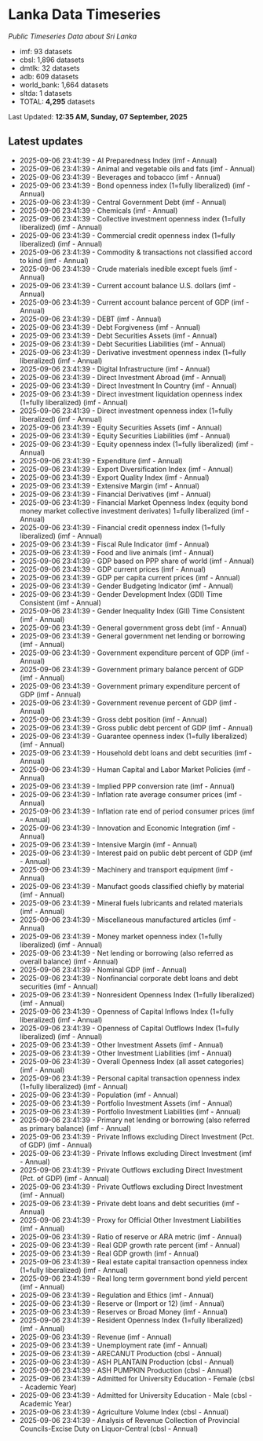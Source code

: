 # Lanka Data Timeseries
*Public Timeseries Data about Sri Lanka*

* imf: 93 datasets
* cbsl: 1,896 datasets
* dmtlk: 32 datasets
* adb: 609 datasets
* world_bank: 1,664 datasets
* sltda: 1 datasets
* TOTAL: **4,295** datasets

Last Updated: **12:35 AM, Sunday, 07 September, 2025**

## Latest updates

* 2025-09-06 23:41:39 - AI Preparedness Index (imf - Annual)
* 2025-09-06 23:41:39 - Animal and vegetable oils and fats (imf - Annual)
* 2025-09-06 23:41:39 - Beverages and tobacco (imf - Annual)
* 2025-09-06 23:41:39 - Bond openness index (1=fully liberalized) (imf - Annual)
* 2025-09-06 23:41:39 - Central Government Debt (imf - Annual)
* 2025-09-06 23:41:39 - Chemicals (imf - Annual)
* 2025-09-06 23:41:39 - Collective investment openness index (1=fully liberalized) (imf - Annual)
* 2025-09-06 23:41:39 - Commercial credit openness index (1=fully liberalized) (imf - Annual)
* 2025-09-06 23:41:39 - Commodity & transactions not classified accord to kind (imf - Annual)
* 2025-09-06 23:41:39 - Crude materials inedible except fuels (imf - Annual)
* 2025-09-06 23:41:39 - Current account balance U.S. dollars (imf - Annual)
* 2025-09-06 23:41:39 - Current account balance percent of GDP (imf - Annual)
* 2025-09-06 23:41:39 - DEBT (imf - Annual)
* 2025-09-06 23:41:39 - Debt Forgiveness (imf - Annual)
* 2025-09-06 23:41:39 - Debt Securities Assets (imf - Annual)
* 2025-09-06 23:41:39 - Debt Securities Liabilities (imf - Annual)
* 2025-09-06 23:41:39 - Derivative investment openness index (1=fully liberalized) (imf - Annual)
* 2025-09-06 23:41:39 - Digital Infrastructure (imf - Annual)
* 2025-09-06 23:41:39 - Direct Investment Abroad (imf - Annual)
* 2025-09-06 23:41:39 - Direct Investment In Country (imf - Annual)
* 2025-09-06 23:41:39 - Direct investment liquidation openness index (1=fully liberalized) (imf - Annual)
* 2025-09-06 23:41:39 - Direct investment openness index (1=fully liberalized) (imf - Annual)
* 2025-09-06 23:41:39 - Equity Securities Assets (imf - Annual)
* 2025-09-06 23:41:39 - Equity Securities Liabilities (imf - Annual)
* 2025-09-06 23:41:39 - Equity openness index (1=fully liberalized) (imf - Annual)
* 2025-09-06 23:41:39 - Expenditure (imf - Annual)
* 2025-09-06 23:41:39 - Export Diversification Index (imf - Annual)
* 2025-09-06 23:41:39 - Export Quality Index (imf - Annual)
* 2025-09-06 23:41:39 - Extensive Margin (imf - Annual)
* 2025-09-06 23:41:39 - Financial Derivatives (imf - Annual)
* 2025-09-06 23:41:39 - Financial Market Openness Index (equity bond money market collective investment derivates) 1=fully liberalized (imf - Annual)
* 2025-09-06 23:41:39 - Financial credit openness index (1=fully liberalized) (imf - Annual)
* 2025-09-06 23:41:39 - Fiscal Rule Indicator (imf - Annual)
* 2025-09-06 23:41:39 - Food and live animals (imf - Annual)
* 2025-09-06 23:41:39 - GDP based on PPP share of world (imf - Annual)
* 2025-09-06 23:41:39 - GDP current prices (imf - Annual)
* 2025-09-06 23:41:39 - GDP per capita current prices (imf - Annual)
* 2025-09-06 23:41:39 - Gender Budgeting Indicator (imf - Annual)
* 2025-09-06 23:41:39 - Gender Development Index (GDI) Time Consistent (imf - Annual)
* 2025-09-06 23:41:39 - Gender Inequality Index (GII) Time Consistent (imf - Annual)
* 2025-09-06 23:41:39 - General government gross debt (imf - Annual)
* 2025-09-06 23:41:39 - General government net lending or borrowing (imf - Annual)
* 2025-09-06 23:41:39 - Government expenditure percent of GDP (imf - Annual)
* 2025-09-06 23:41:39 - Government primary balance percent of GDP (imf - Annual)
* 2025-09-06 23:41:39 - Government primary expenditure percent of GDP (imf - Annual)
* 2025-09-06 23:41:39 - Government revenue percent of GDP (imf - Annual)
* 2025-09-06 23:41:39 - Gross debt position (imf - Annual)
* 2025-09-06 23:41:39 - Gross public debt percent of GDP (imf - Annual)
* 2025-09-06 23:41:39 - Guarantee openness index (1=fully liberalized) (imf - Annual)
* 2025-09-06 23:41:39 - Household debt loans and debt securities (imf - Annual)
* 2025-09-06 23:41:39 - Human Capital and Labor Market Policies (imf - Annual)
* 2025-09-06 23:41:39 - Implied PPP conversion rate (imf - Annual)
* 2025-09-06 23:41:39 - Inflation rate average consumer prices (imf - Annual)
* 2025-09-06 23:41:39 - Inflation rate end of period consumer prices (imf - Annual)
* 2025-09-06 23:41:39 - Innovation and Economic Integration (imf - Annual)
* 2025-09-06 23:41:39 - Intensive Margin (imf - Annual)
* 2025-09-06 23:41:39 - Interest paid on public debt percent of GDP (imf - Annual)
* 2025-09-06 23:41:39 - Machinery and transport equipment (imf - Annual)
* 2025-09-06 23:41:39 - Manufact goods classified chiefly by material (imf - Annual)
* 2025-09-06 23:41:39 - Mineral fuels lubricants and related materials (imf - Annual)
* 2025-09-06 23:41:39 - Miscellaneous manufactured articles (imf - Annual)
* 2025-09-06 23:41:39 - Money market openness index (1=fully liberalized) (imf - Annual)
* 2025-09-06 23:41:39 - Net lending or borrowing (also referred as overall balance) (imf - Annual)
* 2025-09-06 23:41:39 - Nominal GDP (imf - Annual)
* 2025-09-06 23:41:39 - Nonfinancial corporate debt loans and debt securities (imf - Annual)
* 2025-09-06 23:41:39 - Nonresident Openness Index (1=fully liberalized) (imf - Annual)
* 2025-09-06 23:41:39 - Openness of Capital Inflows Index (1=fully liberalized) (imf - Annual)
* 2025-09-06 23:41:39 - Openness of Capital Outflows Index (1=fully liberalized) (imf - Annual)
* 2025-09-06 23:41:39 - Other Investment Assets (imf - Annual)
* 2025-09-06 23:41:39 - Other Investment Liabilities (imf - Annual)
* 2025-09-06 23:41:39 - Overall Openness Index (all asset categories) (imf - Annual)
* 2025-09-06 23:41:39 - Personal capital transaction openness index (1=fully liberalized) (imf - Annual)
* 2025-09-06 23:41:39 - Population (imf - Annual)
* 2025-09-06 23:41:39 - Portfolio Investment Assets (imf - Annual)
* 2025-09-06 23:41:39 - Portfolio Investment Liabilities (imf - Annual)
* 2025-09-06 23:41:39 - Primary net lending or borrowing (also referred as primary balance) (imf - Annual)
* 2025-09-06 23:41:39 - Private Inflows excluding Direct Investment (Pct. of GDP) (imf - Annual)
* 2025-09-06 23:41:39 - Private Inflows excluding Direct Investment (imf - Annual)
* 2025-09-06 23:41:39 - Private Outflows excluding Direct Investment (Pct. of GDP) (imf - Annual)
* 2025-09-06 23:41:39 - Private Outflows excluding Direct Investment (imf - Annual)
* 2025-09-06 23:41:39 - Private debt loans and debt securities (imf - Annual)
* 2025-09-06 23:41:39 - Proxy for Official Other Investment Liabilities (imf - Annual)
* 2025-09-06 23:41:39 - Ratio of reserve or ARA metric (imf - Annual)
* 2025-09-06 23:41:39 - Real GDP growth rate percent (imf - Annual)
* 2025-09-06 23:41:39 - Real GDP growth (imf - Annual)
* 2025-09-06 23:41:39 - Real estate capital transaction openness index (1=fully liberalized) (imf - Annual)
* 2025-09-06 23:41:39 - Real long term government bond yield percent (imf - Annual)
* 2025-09-06 23:41:39 - Regulation and Ethics (imf - Annual)
* 2025-09-06 23:41:39 - Reserve or (Import or 12) (imf - Annual)
* 2025-09-06 23:41:39 - Reserves or Broad Money (imf - Annual)
* 2025-09-06 23:41:39 - Resident Openness Index (1=fully liberalized) (imf - Annual)
* 2025-09-06 23:41:39 - Revenue (imf - Annual)
* 2025-09-06 23:41:39 - Unemployment rate (imf - Annual)
* 2025-09-06 23:41:39 - ARECANUT Production (cbsl - Annual)
* 2025-09-06 23:41:39 - ASH PLANTAIN Production (cbsl - Annual)
* 2025-09-06 23:41:39 - ASH PUMPKIN Production (cbsl - Annual)
* 2025-09-06 23:41:39 - Admitted for University Education - Female (cbsl - Academic Year)
* 2025-09-06 23:41:39 - Admitted for University Education - Male (cbsl - Academic Year)
* 2025-09-06 23:41:39 - Agriculture Volume Index (cbsl - Annual)
* 2025-09-06 23:41:39 - Analysis of Revenue Collection of Provincial Councils-Excise Duty on Liquor-Central (cbsl - Annual)